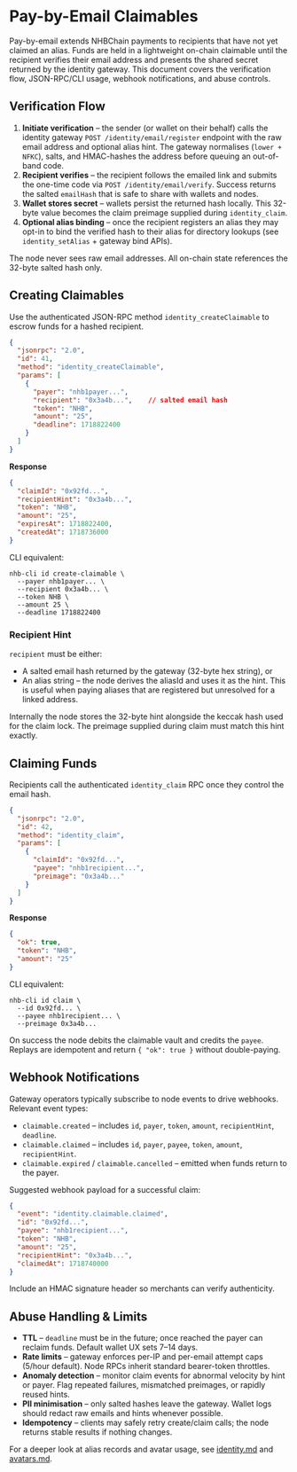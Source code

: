 # Pay-by-Email Claimables

Pay-by-email extends NHBChain payments to recipients that have not yet claimed an alias. Funds are held in a lightweight on-chain claimable until the recipient verifies their email address and presents the shared secret returned by the identity gateway. This document covers the verification flow, JSON-RPC/CLI usage, webhook notifications, and abuse controls.

## Verification Flow

1. **Initiate verification** – the sender (or wallet on their behalf) calls the identity gateway `POST /identity/email/register` endpoint with the raw email address and optional alias hint. The gateway normalises (`lower + NFKC`), salts, and HMAC-hashes the address before queuing an out-of-band code.
2. **Recipient verifies** – the recipient follows the emailed link and submits the one-time code via `POST /identity/email/verify`. Success returns the salted `emailHash` that is safe to share with wallets and nodes.
3. **Wallet stores secret** – wallets persist the returned hash locally. This 32-byte value becomes the claim preimage supplied during `identity_claim`.
4. **Optional alias binding** – once the recipient registers an alias they may opt-in to bind the verified hash to their alias for directory lookups (see `identity_setAlias` + gateway bind APIs).

The node never sees raw email addresses. All on-chain state references the 32-byte salted hash only.

## Creating Claimables

Use the authenticated JSON-RPC method `identity_createClaimable` to escrow funds for a hashed recipient.

```json
{
  "jsonrpc": "2.0",
  "id": 41,
  "method": "identity_createClaimable",
  "params": [
    {
      "payer": "nhb1payer...",
      "recipient": "0x3a4b...",    // salted email hash
      "token": "NHB",
      "amount": "25",
      "deadline": 1718822400
    }
  ]
}
```

**Response**

```json
{
  "claimId": "0x92fd...",
  "recipientHint": "0x3a4b...",
  "token": "NHB",
  "amount": "25",
  "expiresAt": 1718822400,
  "createdAt": 1718736000
}
```

CLI equivalent:

```
nhb-cli id create-claimable \
  --payer nhb1payer... \
  --recipient 0x3a4b... \
  --token NHB \
  --amount 25 \
  --deadline 1718822400
```

### Recipient Hint

`recipient` must be either:

* A salted email hash returned by the gateway (32-byte hex string), or
* An alias string – the node derives the aliasId and uses it as the hint. This is useful when paying aliases that are registered but unresolved for a linked address.

Internally the node stores the 32-byte hint alongside the keccak hash used for the claim lock. The preimage supplied during claim must match this hint exactly.

## Claiming Funds

Recipients call the authenticated `identity_claim` RPC once they control the email hash.

```json
{
  "jsonrpc": "2.0",
  "id": 42,
  "method": "identity_claim",
  "params": [
    {
      "claimId": "0x92fd...",
      "payee": "nhb1recipient...",
      "preimage": "0x3a4b..."
    }
  ]
}
```

**Response**

```json
{
  "ok": true,
  "token": "NHB",
  "amount": "25"
}
```

CLI equivalent:

```
nhb-cli id claim \
  --id 0x92fd... \
  --payee nhb1recipient... \
  --preimage 0x3a4b...
```

On success the node debits the claimable vault and credits the `payee`. Replays are idempotent and return `{ "ok": true }` without double-paying.

## Webhook Notifications

Gateway operators typically subscribe to node events to drive webhooks. Relevant event types:

* `claimable.created` – includes `id`, `payer`, `token`, `amount`, `recipientHint`, `deadline`.
* `claimable.claimed` – includes `id`, `payer`, `payee`, `token`, `amount`, `recipientHint`.
* `claimable.expired` / `claimable.cancelled` – emitted when funds return to the payer.

Suggested webhook payload for a successful claim:

```json
{
  "event": "identity.claimable.claimed",
  "id": "0x92fd...",
  "payee": "nhb1recipient...",
  "token": "NHB",
  "amount": "25",
  "recipientHint": "0x3a4b...",
  "claimedAt": 1718740000
}
```

Include an HMAC signature header so merchants can verify authenticity.

## Abuse Handling & Limits

* **TTL** – `deadline` must be in the future; once reached the payer can reclaim funds. Default wallet UX sets 7–14 days.
* **Rate limits** – gateway enforces per-IP and per-email attempt caps (5/hour default). Node RPCs inherit standard bearer-token throttles.
* **Anomaly detection** – monitor claim events for abnormal velocity by hint or payer. Flag repeated failures, mismatched preimages, or rapidly reused hints.
* **PII minimisation** – only salted hashes leave the gateway. Wallet logs should redact raw emails and hints whenever possible.
* **Idempotency** – clients may safely retry create/claim calls; the node returns stable results if nothing changes.

For a deeper look at alias records and avatar usage, see [identity.md](./identity.md) and [avatars.md](./avatars.md).
